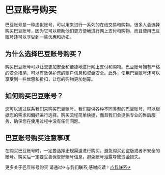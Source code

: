 # 巴豆账号购买

巴豆账号是一种虚拟账号，可以用来进行一系列的在线交易和购物。很多人会选择购买巴豆账号，因为它可以帮助他们更方便地进行网上支付和购物，而且使用巴豆账号还可以享受到一些优惠和折扣。

## 为什么选择巴豆账号购买？

购买巴豆账号可以让您更加安全和便捷地进行网上支付和购物。巴豆账号拥有严格的安全措施，可以有效保护您的账户信息和资金安全。此外，使用巴豆账号还可以享受到一些优惠和折扣，让您的购物更加划算。

## 如何购买巴豆账号？

您可以通过联系我们来购买巴豆账号。我们提供各种不同类型的巴豆账号，可以根据您的需求和偏好进行选择。购买流程简单快捷，而且我们会提供专业的售后服务，确保您在使用过程中没有任何问题。

## 巴豆账号购买注意事项

在购买巴豆账号时，一定要选择正规渠道进行购买，避免购买到盗版或者不安全的账号。购买后一定要妥善保管好账号信息，避免账号泄露导致资金损失。

更多关于巴豆账号购买 请通过✈与我们联系,感谢阅读！[点我联系✈](https://go.G208.com)